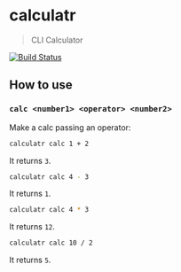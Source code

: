 # calculatr

> CLI Calculator

[![Build Status][travis-image]][travis-repo]

## How to use

### `calc <number1> <operator> <number2>`

Make a calc passing an operator:

```sh
calculatr calc 1 + 2
```

It returns `3`.

```sh
calculatr calc 4 - 3
```

It returns `1`.

```sh
calculatr calc 4 * 3
```

It returns `12`.

```sh
calculatr calc 10 / 2
```

It returns `5`.

[travis-image]: https://travis-ci.org/fdaciuk/calculatr.svg
[travis-repo]: https://travis-ci.org/fdaciuk/calculatr
